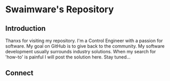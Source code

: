 # Swaimware's Repository

## Introduction

Thanxs for visiting my repository.  I'm a Control Engineer with a passion for software.  My goal on GitHub is to give back to the community.  My software development usually surrounds industry solutions. When my search for 'how-to' is painful I will post the solution here.  Stay tuned...

## Connect

<!--
**Swaimware/Swaimware** is a ✨ _special_ ✨ repository because its `README.md` (this file) appears on your GitHub profile.

Here are some ideas to get you started:

- 🔭 I’m currently working on ...
- 🌱 I’m currently learning ...
- 👯 I’m looking to collaborate on ...
- 🤔 I’m looking for help with ...
- 💬 Ask me about ...
- 📫 How to reach me: ...
- 😄 Pronouns: ...
- ⚡ Fun fact: ...
-->
